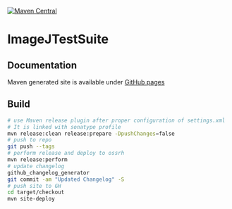 [![Maven Central](https://img.shields.io/maven-central/v/com.github.baniuk/ImageJTestSuite.svg)](http://search.maven.org/#search%7Cga%7C1%7Cg%3A%22com.github.baniuk%22%20AND%20a%3A%22ImageJTestSuite%22)

# ImageJTestSuite

## Documentation
Maven generated site is available under [GitHub pages](https://baniuk.github.io/ImageJTestSuite)

## Build
```sh
# use Maven release plugin after proper configuration of settings.xml
# It is linked with sonatype profile
mvn release:clean release:prepare -DpushChanges=false
# push to repo
git push --tags
# perform release and deploy to ossrh
mvn release:perform
# update changelog
github_changelog_generator
git commit -am "Updated Changelog" -S
# push site to GH
cd target/checkout
mvn site-deploy
```

